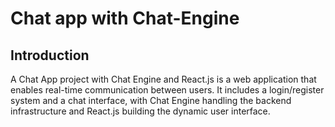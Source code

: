 # Chat app with Chat-Engine

## Introduction
A Chat App project with Chat Engine and React.js is a web application that enables real-time communication between users. It includes a login/register system and a chat interface, with Chat Engine handling the backend infrastructure and React.js building the dynamic user interface.
